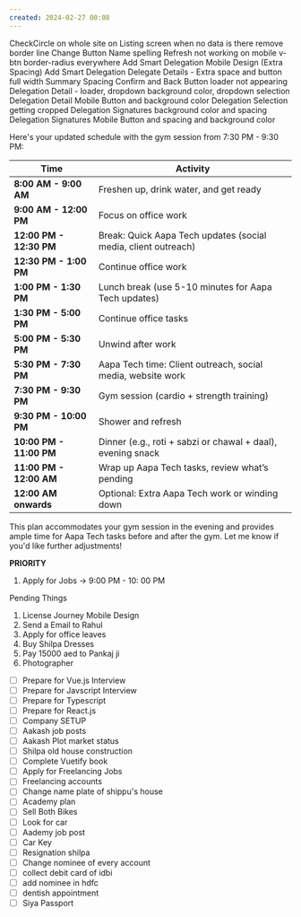 ```yaml
---
created: 2024-02-27 00:08
---
```

CheckCircle on whole site
on Listing screen when no data is there remove border line
Change Button Name spelling
Refresh not working on mobile
v-btn border-radius everywhere
Add Smart Delegation Mobile Design (Extra Spacing)
Add Smart Delegation Delegate Details - Extra space and button full width
Summary Spacing 
Confirm and Back Button
loader not appearing
Delegation Detail - loader, dropdown background color, dropdown selection
Delegation Detail Mobile Button and background color
Delegation Selection getting cropped
Delegation Signatures background color and spacing
Delegation Signatures Mobile Button and spacing and background color

Here's your updated schedule with the gym session from 7:30 PM - 9:30 PM:

|**Time**|**Activity**|
|---|---|
|**8:00 AM - 9:00 AM**|Freshen up, drink water, and get ready|
|**9:00 AM - 12:00 PM**|Focus on office work|
|**12:00 PM - 12:30 PM**|Break: Quick Aapa Tech updates (social media, client outreach)|
|**12:30 PM - 1:00 PM**|Continue office work|
|**1:00 PM - 1:30 PM**|Lunch break (use 5-10 minutes for Aapa Tech updates)|
|**1:30 PM - 5:00 PM**|Continue office tasks|
|**5:00 PM - 5:30 PM**|Unwind after work|
|**5:30 PM - 7:30 PM**|Aapa Tech time: Client outreach, social media, website work|
|**7:30 PM - 9:30 PM**|Gym session (cardio + strength training)|
|**9:30 PM - 10:00 PM**|Shower and refresh|
|**10:00 PM - 11:00 PM**|Dinner (e.g., roti + sabzi or chawal + daal), evening snack|
|**11:00 PM - 12:00 AM**|Wrap up Aapa Tech tasks, review what’s pending|
|**12:00 AM onwards**|Optional: Extra Aapa Tech work or winding down|

This plan accommodates your gym session in the evening and provides ample time for Aapa Tech tasks before and after the gym. Let me know if you'd like further adjustments!


**PRIORITY**

1. Apply for Jobs -> 9:00 PM - 10: 00 PM

Pending Things

1. License Journey Mobile Design
2. Send a Email to Rahul
3. Apply for office leaves
4. Buy Shilpa Dresses
5. Pay 15000 aed to Pankaj ji
6. Photographer

- [ ] Prepare for Vue.js Interview
- [ ] Prepare for Javscript Interview
- [ ] Prepare for Typescript
- [ ] Prepare for React.js
- [ ] Company SETUP
- [ ] Aakash job posts
- [ ] Aakash Plot market status
- [ ] Shilpa old house construction
- [ ] Complete Vuetify book
- [ ] Apply for Freelancing Jobs
- [ ] Freelancing accounts
- [ ] Change name plate of shippu's house
- [ ] Academy plan
- [ ] Sell Both Bikes
- [ ] Look for car
- [ ] Aademy job post
- [ ] Car Key
- [ ] Resignation shilpa
- [ ] Change nominee of every account
- [ ] collect debit card of idbi
- [ ] add nominee in hdfc
- [ ] dentish appointment
- [ ] Siya Passport